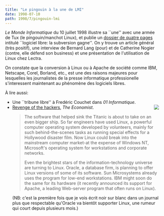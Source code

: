 ```yaml
---
title: "Le pingouin à la une de LMI"
date: 1998-07-10
path: 1998/7/pingouin-lmi
---
```


<P>
<EM>Le Monde Informatique</EM> du 10 juillet 1998 illustre sa ``une''
avec une armée de Tux (le pingouin/manchot Linux), et publie un
<A HREF="http://www.lmi.fr/lmi/774/774p22.html">dossier
de quatre pages</A> intitulé ``logiciel libre: la subversion gagne''. On y
trouve un article général (très positif), une interview de Bernard Lang
(pour) et de Catherine Nogier (contre, elle défend son business) et une
présentation de l'utilisation de Linux chez Lectra.
</P>

<P>
On constate que la conversion à Linux ou à Apache de société comme IBM,
Netscape, Corel, Borland, etc., est une des raisons majeures pour lesquelles
les journalistes de la presse informatique professionelle s'interessent
maintenant au phénomène des logiciels libres.
</P>

<P>
À lire aussi:
</P>

<UL>

<LI>Une ``tribune libre'' à Fredéric Couchet dans <EM>01 Informatique</EM>.
<LI><IMG ALIGN="right" SRC="../articles/9807/datapro.gif">
<A HREF="http://www.economist.com/editorial/freeforall/current/wb9493.html">Revenge of the hackers</A>, <EM>The Economist</EM>.
<BLOCKQUOTE>
<P>The software that helped sink the Titanic is about to take on
an even bigger ship. So far engineers have used Linux, a powerful
computer operating system developed by volunteers, mainly for such
behind-the-scenes tasks as running special effects for a Hollywood
disaster film. Now Linux could break into the mainstream computer
market-at the expense of Windows NT, Microsoft's operating system for
workstations and corporate networks.
</P>

<P>
Even the brightest stars of the information-technology universe are
turning to Linux. Oracle, a database firm, is planning to offer Linux
versions of some of its software. Sun Microsystems already uses the
program for low-end workstations. IBM might soon do the same for its
hardware (it recently announced its support for Apache, a leading
Web-server program that often runs on Linux).
</P>

</BLOCKQUOTE>
<P>
(NB: c'est la première fois que je vois écrit noir sur blanc dans un journal
plus que respectable qu'Oracle va bientôt supporter Linux, une rumeur qui
court depuis plusieurs mois.)
</P>


</UL>


